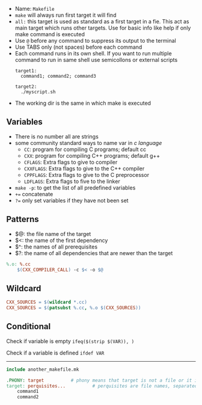 - Name: `Makefile`
- `make` will always run first target it will find
- `all:` this target is used as standard as a first target in a fie. This act as main target which runs other targets. Use for basic info like help if only make command is executed
- Use `@` before any command to suppress its output to the terminal
- Use TABS only (not spaces) before each command
- Each command runs in its own shell. If you want to run multiple command to run in same shell use semicollons or external scripts
  ```
  target1:
    command1; command2; command3

  target2:
    ./myscript.sh
  ```
- The working dir is the same in which make is executed

## Variables
- There is no number all are strings
- some community standard ways to name var in *c language*
  - `CC`: program for compiling C programs; default cc
  - `CXX`: program for compiling C++ programs; default g++
  - `CFLAGS`: Extra flags to give to compiler
  - `CXXFLAGS`: Extra flags to give to the C++ compiler
  - `CPPFLAGS`: Extra flags to give to the C preprocessor
  - `LDFLAGS`: Extra flags to five to the linker
- `make -p`: to get the list of all predefined variables
- `+=` concatenate
- `?=` only set variables if they have not been set

## Patterns
- $@: the file name of the target
- $<: the name of the first dependency
- $^: the names of all prerequisites
- $?: the name of all dependencies that are newer than the target

```makefile
%.o: %.cc
	$(CXX_COMPILER_CALL) -c $< -o $@
```

## Wildcard
```makefile
CXX_SOURCES = $(wildcard *.cc)
CXX_SOURCES = $(patsubst %.cc, %.o $(CXX_SOURCES))
```

## Conditional
Check if variable is empty `ifeq($(strip $(VAR)), )`

Check if a variable is defined `ifdef VAR`

-----------------
```makefile
include another_makefile.mk

.PHONY: target			# phony means that target is not a file or it is not dependent on any file. Useful for the case if target exist as a file and you want to run the command regardless of file is outdated or not
target: perquisites...			# perquisites are file names, separated by spaces
	command1
	command2

```
